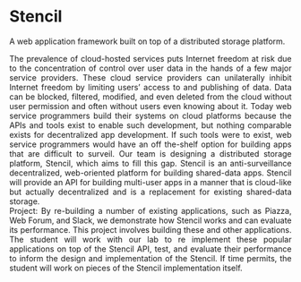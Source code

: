 # Stencil
A web application framework built on top of a distributed storage platform.

<p align="justify">
The prevalence of cloud-hosted services puts Internet freedom at risk due to the concentration of control over user data in the hands of a few major service providers. These cloud service providers can unilaterally inhibit Internet freedom by limiting users’ access to and publishing of data. Data can be blocked, filtered, modified, and even deleted from the cloud without user permission and often without users even knowing about it. Today web service programmers build their systems on cloud platforms because the APIs and tools exist to enable such development, but nothing comparable exists for decentralized app development. If such tools were to exist, web service programmers would have an off the-shelf option for building apps that are difficult to surveil. Our team is designing a distributed storage platform, Stencil, which aims to fill this gap. Stencil is an anti-surveillance decentralized, web-oriented platform for building shared-data apps. Stencil will provide an API for building multi-user apps in a manner that is cloud-like but actually decentralized and is a replacement for existing shared-data storage.
<br>
Project: By re-building a number of existing applications, such as Piazza, Web Forum, and Slack, we demonstrate how Stencil works and can evaluate its performance. This project involves building these and other applications. The student will work with our lab to re implement these popular applications on top of the Stencil API, test, and evaluate their performance to inform the design and implementation of the Stencil. If time permits, the student will work on pieces of the Stencil implementation itself.
</p>

